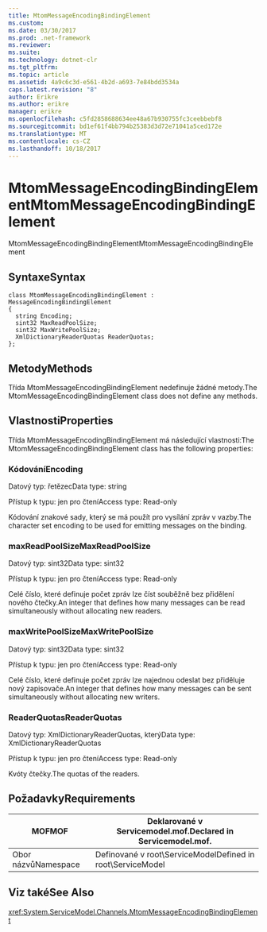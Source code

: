 ```yaml
---
title: MtomMessageEncodingBindingElement
ms.custom: 
ms.date: 03/30/2017
ms.prod: .net-framework
ms.reviewer: 
ms.suite: 
ms.technology: dotnet-clr
ms.tgt_pltfrm: 
ms.topic: article
ms.assetid: 4a9c6c3d-e561-4b2d-a693-7e84bdd3534a
caps.latest.revision: "8"
author: Erikre
ms.author: erikre
manager: erikre
ms.openlocfilehash: c5fd2858688634ee48a67b930755fc3ceebbebf8
ms.sourcegitcommit: bd1ef61f4bb794b25383d3d72e71041a5ced172e
ms.translationtype: MT
ms.contentlocale: cs-CZ
ms.lasthandoff: 10/18/2017
---
```

# <a name="mtommessageencodingbindingelement"></a><span data-ttu-id="6f90e-102">MtomMessageEncodingBindingElement</span><span class="sxs-lookup"><span data-stu-id="6f90e-102">MtomMessageEncodingBindingElement</span></span>
<span data-ttu-id="6f90e-103">MtomMessageEncodingBindingElement</span><span class="sxs-lookup"><span data-stu-id="6f90e-103">MtomMessageEncodingBindingElement</span></span>  
  
## <a name="syntax"></a><span data-ttu-id="6f90e-104">Syntaxe</span><span class="sxs-lookup"><span data-stu-id="6f90e-104">Syntax</span></span>  
  
```  
class MtomMessageEncodingBindingElement : MessageEncodingBindingElement  
{  
  string Encoding;  
  sint32 MaxReadPoolSize;  
  sint32 MaxWritePoolSize;  
  XmlDictionaryReaderQuotas ReaderQuotas;  
};  
```  
  
## <a name="methods"></a><span data-ttu-id="6f90e-105">Metody</span><span class="sxs-lookup"><span data-stu-id="6f90e-105">Methods</span></span>  
 <span data-ttu-id="6f90e-106">Třída MtomMessageEncodingBindingElement nedefinuje žádné metody.</span><span class="sxs-lookup"><span data-stu-id="6f90e-106">The MtomMessageEncodingBindingElement class does not define any methods.</span></span>  
  
## <a name="properties"></a><span data-ttu-id="6f90e-107">Vlastnosti</span><span class="sxs-lookup"><span data-stu-id="6f90e-107">Properties</span></span>  
 <span data-ttu-id="6f90e-108">Třída MtomMessageEncodingBindingElement má následující vlastnosti:</span><span class="sxs-lookup"><span data-stu-id="6f90e-108">The MtomMessageEncodingBindingElement class has the following properties:</span></span>  
  
### <a name="encoding"></a><span data-ttu-id="6f90e-109">Kódování</span><span class="sxs-lookup"><span data-stu-id="6f90e-109">Encoding</span></span>  
 <span data-ttu-id="6f90e-110">Datový typ: řetězec</span><span class="sxs-lookup"><span data-stu-id="6f90e-110">Data type: string</span></span>  
  
 <span data-ttu-id="6f90e-111">Přístup k typu: jen pro čtení</span><span class="sxs-lookup"><span data-stu-id="6f90e-111">Access type: Read-only</span></span>  
  
 <span data-ttu-id="6f90e-112">Kódování znakové sady, který se má použít pro vysílání zpráv v vazby.</span><span class="sxs-lookup"><span data-stu-id="6f90e-112">The character set encoding to be used for emitting messages on the binding.</span></span>  
  
### <a name="maxreadpoolsize"></a><span data-ttu-id="6f90e-113">maxReadPoolSize</span><span class="sxs-lookup"><span data-stu-id="6f90e-113">MaxReadPoolSize</span></span>  
 <span data-ttu-id="6f90e-114">Datový typ: sint32</span><span class="sxs-lookup"><span data-stu-id="6f90e-114">Data type: sint32</span></span>  
  
 <span data-ttu-id="6f90e-115">Přístup k typu: jen pro čtení</span><span class="sxs-lookup"><span data-stu-id="6f90e-115">Access type: Read-only</span></span>  
  
 <span data-ttu-id="6f90e-116">Celé číslo, které definuje počet zpráv lze číst souběžně bez přidělení nového čtečky.</span><span class="sxs-lookup"><span data-stu-id="6f90e-116">An integer that defines how many messages can be read simultaneously without allocating new readers.</span></span>  
  
### <a name="maxwritepoolsize"></a><span data-ttu-id="6f90e-117">maxWritePoolSize</span><span class="sxs-lookup"><span data-stu-id="6f90e-117">MaxWritePoolSize</span></span>  
 <span data-ttu-id="6f90e-118">Datový typ: sint32</span><span class="sxs-lookup"><span data-stu-id="6f90e-118">Data type: sint32</span></span>  
  
 <span data-ttu-id="6f90e-119">Přístup k typu: jen pro čtení</span><span class="sxs-lookup"><span data-stu-id="6f90e-119">Access type: Read-only</span></span>  
  
 <span data-ttu-id="6f90e-120">Celé číslo, které definuje počet zpráv lze najednou odeslat bez přiděluje nový zapisovače.</span><span class="sxs-lookup"><span data-stu-id="6f90e-120">An integer that defines how many messages can be sent simultaneously without allocating new writers.</span></span>  
  
### <a name="readerquotas"></a><span data-ttu-id="6f90e-121">ReaderQuotas</span><span class="sxs-lookup"><span data-stu-id="6f90e-121">ReaderQuotas</span></span>  
 <span data-ttu-id="6f90e-122">Datový typ: XmlDictionaryReaderQuotas, který</span><span class="sxs-lookup"><span data-stu-id="6f90e-122">Data type: XmlDictionaryReaderQuotas</span></span>  
  
 <span data-ttu-id="6f90e-123">Přístup k typu: jen pro čtení</span><span class="sxs-lookup"><span data-stu-id="6f90e-123">Access type: Read-only</span></span>  
  
 <span data-ttu-id="6f90e-124">Kvóty čtečky.</span><span class="sxs-lookup"><span data-stu-id="6f90e-124">The quotas of the readers.</span></span>  
  
## <a name="requirements"></a><span data-ttu-id="6f90e-125">Požadavky</span><span class="sxs-lookup"><span data-stu-id="6f90e-125">Requirements</span></span>  
  
|<span data-ttu-id="6f90e-126">MOF</span><span class="sxs-lookup"><span data-stu-id="6f90e-126">MOF</span></span>|<span data-ttu-id="6f90e-127">Deklarované v Servicemodel.mof.</span><span class="sxs-lookup"><span data-stu-id="6f90e-127">Declared in Servicemodel.mof.</span></span>|  
|---------|-----------------------------------|  
|<span data-ttu-id="6f90e-128">Obor názvů</span><span class="sxs-lookup"><span data-stu-id="6f90e-128">Namespace</span></span>|<span data-ttu-id="6f90e-129">Definované v root\ServiceModel</span><span class="sxs-lookup"><span data-stu-id="6f90e-129">Defined in root\ServiceModel</span></span>|  
  
## <a name="see-also"></a><span data-ttu-id="6f90e-130">Viz také</span><span class="sxs-lookup"><span data-stu-id="6f90e-130">See Also</span></span>  
 <xref:System.ServiceModel.Channels.MtomMessageEncodingBindingElement>
